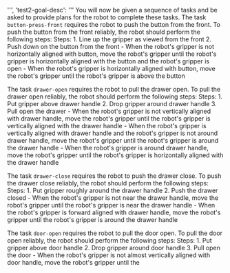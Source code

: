 
''',
'test2-goal-desc': '''
You will now be given a sequence of tasks and be asked to provide plans for the robot to complete these tasks.
The task `button-press-front` requires the robot to push the button from the front.
To push the button from the front reliably, the robot should perform the following steps:
    Steps:  1. Line up the gripper as viewed from the front  2. Push down on the button from the front
    - When the robot's gripper is not horizontally aligned with button, move the robot's gripper until the robot's gripper is horizontally aligned with the button and the robot's gripper is open
    - When the robot's gripper is horizontally aligned with button, move the robot's gripper until the robot's gripper is above the button

The task `drawer-open` requires the robot to pull the drawer open.
To pull the drawer open reliably, the robot should perform the following steps:
    Steps:  1. Put gripper above drawer handle  2. Drop gripper around drawer handle  3. Pull open the drawer
    - When the robot's gripper is not vertically aligned with drawer handle, move the robot's gripper until the robot's gripper is vertically aligned with the drawer handle
    - When the robot's gripper is vertically aligned with drawer handle and the robot's gripper is not around drawer handle, move the robot's gripper until the robot's gripper is around the drawer handle
    - When the robot's gripper is around drawer handle, move the robot's gripper until the robot's gripper is horizontally aligned with the drawer handle

The task `drawer-close` requires the robot to push the drawer close.
To push the drawer close reliably, the robot should perform the following steps:
    Steps:  1. Put gripper roughly around the drawer handle  2. Push the drawer closed
    - When the robot's gripper is not near the drawer handle, move the robot's gripper until the robot's gripper is near the drawer handle
    - When the robot's gripper is forward aligned with drawer handle, move the robot's gripper until the robot's gripper is around the drawer handle

The task `door-open` requires the robot to pull the door open.
To pull the door open reliably, the robot should perform the following steps:
    Steps:  1. Put gripper above door handle  2. Drop gripper around door handle  3. Pull open the door
    - When the robot's gripper is not almost vertically aligned with door handle, move the robot's gripper until the